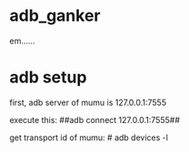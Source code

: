# adb_ganker
em......

# adb setup
first, adb server of mumu is 127.0.0.1:7555

execute this: ##adb connect 127.0.0.1:7555##

get transport id of mumu: # adb devices -l
  
